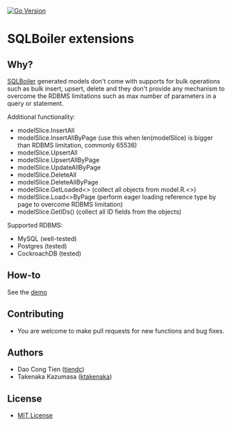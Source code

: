 [![Go Version](https://img.shields.io/badge/Go-%3E%3D%201.18-blue)](https://img.shields.io/badge/Go-%3E%3D%201.20-blue)

# SQLBoiler extensions

## Why?

[SQLBoiler](https://github.com/volatiletech/sqlboiler) generated models don't come with supports for bulk operations such as bulk insert, upsert, delete and they don't provide any mechanism to overcome the RDBMS limitations such as max number of parameters in a query or statement.

Additional functionality:
  - modelSlice.InsertAll
  - modelSlice.InsertAllByPage (use this when len(modelSlice) is bigger than RDBMS limitation, commonly 65536)
  - modelSlice.UpsertAll
  - modelSlice.UpsertAllByPage
  - modelSlice.UpdateAllByPage
  - modelSlice.DeleteAll
  - modelSlice.DeleteAllByPage
  - modelSlice.GetLoaded<<FK-ref-type>> (collect all objects from model.R.<<FK-ref-type>>)
  - modelSlice.Load<<FK-ref-type>>ByPage (perform eager loading reference type by page to overcome RDBMS limitation)
  - modelSlice.GetIDs() (collect all ID fields from the objects)

Supported RDBMS:
  - MySQL (well-tested)
  - Postgres (tested)
  - CockroachDB (tested)

## How-to

See the [demo](https://github.com/tiendc/sqlboiler-extensions-demo)

## Contributing

- You are welcome to make pull requests for new functions and bug fixes.

## Authors

- Dao Cong Tien ([tiendc](https://github.com/tiendc))
- Takenaka Kazumasa ([ktakenaka](https://github.com/ktakenaka))

## License

- [MIT License](LICENSE)
